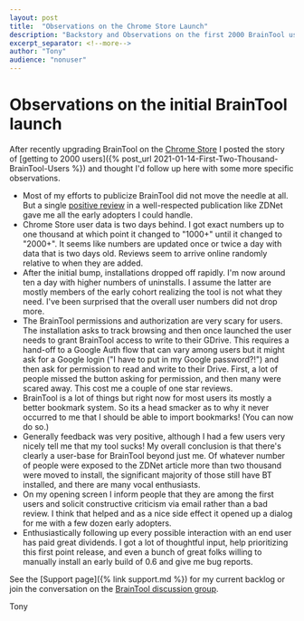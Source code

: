 ```yaml
---
layout: post
title:  "Observations on the Chrome Store Launch"
description: "Backstory and Observations on the first 2000 BrainTool users."
excerpt_separator: <!--more-->
author: "Tony"
audience: "nonuser"
---
```



# Observations on the initial BrainTool launch

After recently upgrading BrainTool on the [Chrome Store](https://chrome.google.com/webstore/detail/braintool/fialfmcgpibjgdoeodaondepigiiddio) I posted the story of [getting to 2000 users]({% post_url 2021-01-14-First-Two-Thousand-BrainTool-Users %}) and thought I'd follow up here with some more specific observations.

- Most of my efforts to publicize BrainTool did not move the needle at all. But a single [positive review](https://www.zdnet.com/article/every-google-chrome-user-should-try-this/) in a well-respected publication like ZDNet gave me all the early adopters I could handle.<!--more-->
- Chrome Store user data is two days behind. I got exact numbers up to one thousand at which point it changed to "1000+" until it changed to "2000+". It seems like numbers are updated once or twice a day with data that is two days old. Reviews seem to arrive online randomly relative to when they are added.
- After the initial bump, installations dropped off rapidly. I'm now around ten a day with higher numbers of uninstalls. I assume the latter are mostly members of the early cohort realizing the tool is not what they need. I've been surprised that the overall user numbers did not drop more.
- The BrainTool permissions and authorization are very scary for users. The installation asks to track browsing and then once launched the user needs to grant BrainTool access to write to their GDrive. This requires a hand-off to a Google Auth flow that can vary among users but it might ask for a Google login ("I have to put in my Google password?!") and then ask for permission to read and write to their Drive. First, a lot of people missed the button asking for permission, and then many were scared away. This cost me a couple of one star reviews.
- BrainTool is a lot of things but right now for most users its mostly a better bookmark system. So its a head smacker as to why it never occurred to me that I should be able to import bookmarks! (You can now do so.)
- Generally feedback was very positive, although I had a few users very nicely tell me that my tool sucks! My overall conclusion is that there's clearly a user-base for BrainTool beyond just me. Of whatever number of people were exposed to the ZDNet article more than two thousand were moved to install, the significant majority of those still have BT installed, and there are many vocal enthusiasts. 
- On my opening screen I inform people that they are among the first users and solicit constructive criticism via email rather than a bad review. I think that helped and as a nice side effect it opened up a dialog for me with a few dozen early adopters.
- Enthusiastically following up every possible interaction with an end user has paid great dividends. I got a lot of thoughtful input, help prioritizing this first point release, and even a bunch of great folks willing to manually install an early build of 0.6 and give me bug reports.

See the [Support page]({% link support.md %}) for my current backlog or join the conversation on the [BrainTool discussion group](https://groups.google.com/u/2/g/braintool-discussion).

Tony
